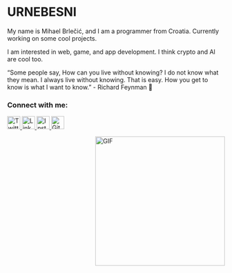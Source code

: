 # URNEBESNI 

My name is Mihael Brlečić, and I am a programmer from Croatia. Currently working on some cool projects.

I am interested in web, game, and app development. I think crypto and AI are cool too.

“Some people say, How can you live without knowing? I do not know what they mean. I always live without knowing. That is easy. How you get to know is what I want to know.” - Richard Feynman 🤷

### Connect with me:

<p align="left">
  <a href="https://twitter.com/urnebini">
    <img src="https://simpleicons.vercel.app/twitter/1DA1F2" width="30" alt="Twitter"/>
  </a>
  
  <a href="https://www.linkedin.com/in/mihael-brlečić-8547981b9">
    <img src="https://simpleicons.vercel.app/linkedin/0A66C2" width="30" alt="LinkedIn"/>
  </a>
  
  <a href="https://www.instagram.com/mihael_brlecic">
    <img src="https://simpleicons.vercel.app/instagram/E4405F" width="30" alt="Instagram"/>
  </a>
  
  <a href="https://github.com/tvojusername">
    <img src="https://simpleicons.vercel.app/github/181717" width="30" alt="GitHub"/>
  </a>
</p>


<img align="right" alt="GIF" src="https://user-images.githubusercontent.com/47198717/167301263-24a58c0c-27aa-4607-b196-b3c35dc9140e.gif" width="300" height="300" />



